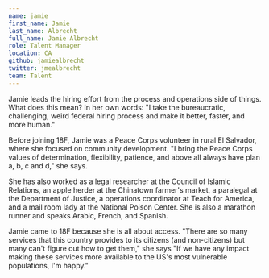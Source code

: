 ```yaml
---
name: jamie
first_name: Jamie
last_name: Albrecht
full_name: Jamie Albrecht
role: Talent Manager
location: CA
github: jamiealbrecht
twitter: jmealbrecht
team: Talent
---
```


Jamie leads the hiring effort from the process and operations side of things. What does this mean? In her own words: "I take the bureaucratic, challenging, weird federal hiring process and make it better, faster, and more human."

Before joining 18F, Jamie was a Peace Corps volunteer in rural El Salvador, where she focused on community development. "I bring the Peace Corps values of determination, flexibility, patience, and above all always have plan a, b, c and d," she says.

She has also worked as a legal researcher at the Council of Islamic Relations, an apple herder at the Chinatown farmer's market, a paralegal at the Department of Justice, a operations coordinator at Teach for America, and a mail room lady at the National Poison Center. She is also a marathon runner and speaks Arabic, French, and Spanish.

Jamie came to 18F because she is all about access. "There are so many services that this country provides to its citizens (and non-citizens) but many can't figure out how to get them," she says "If we have any impact making these services more available to the US's most vulnerable populations, I'm happy."
